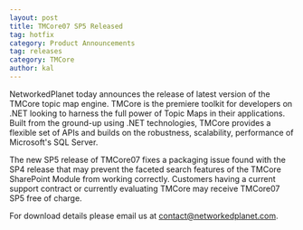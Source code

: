 ```yaml
---
layout: post
title: TMCore07 SP5 Released
tag: hotfix
category: Product Announcements
tag: releases
category: TMCore
author: kal
---
```

NetworkedPlanet today announces the release of latest version of the TMCore topic map engine. TMCore is the premiere toolkit for developers on .NET looking to harness the full power of Topic Maps in their applications. Built from the ground-up using .NET technologies, TMCore provides a flexible set of APIs and builds on the robustness, scalability, performance of Microsoft's SQL Server.



The new SP5 release of TMCore07 fixes a packaging issue found with the SP4 release that may prevent the faceted search features of the TMCore SharePoint Module from working correctly. Customers having a current support contract or currently evaluating TMCore may receive TMCore07 SP5 free of charge.



For download details please email us at contact@networkedplanet.com.